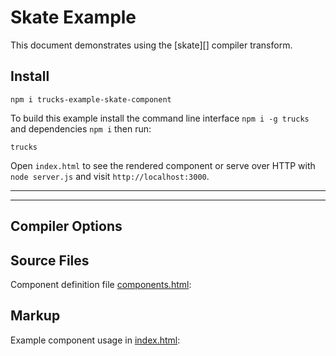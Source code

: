 # Skate Example

This document demonstrates using the [skate][] compiler transform.

## Install

```
npm i trucks-example-skate-component
```

To build this example install the command line interface `npm i -g trucks` and dependencies `npm i` then run:

```shell
trucks
```

Open `index.html` to see the rendered component or serve over HTTP with `node server.js` and visit `http://localhost:3000`.

***
<!-- @toc -->
***

## Compiler Options

<? @source {javascript} trucks.js ?>

## Source Files

Component definition file [components.html](components.html):

<? @source {html} components.html ?>

## Markup

Example component usage in [index.html](index.html):

<? @source {html} index.html ?>

<? @include ../../doc/readme/links.md ?>

